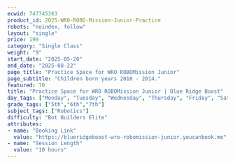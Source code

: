 ```yaml
---
ecwid: 747745363
product_id: 2025-WRO-ROBO-Mission-Junior-Practice
robots: "noindex, follow"
layout: "single"
price: 199
category: "Single Class"
weight: "9"
start_date: "2025-05-20"
end_date: "2025-08-22"
page_title: "Practice Space for WRO ROBOMission Junior"
page_subtitle: "Children born years 2010 - 2014."
featured: 70
title: "Practice Space for WRO ROBOMission Junior | Blue Ridge Boost"
day_tags: ["Monday", "Tuesday", "Wednesday", "Thursday", "Friday", "Saturday", "Sunday"]
grade_tags: ["5th","6th","7th"]
subject_tags: ["Robotics"]
difficulty: "Bot Builders Elite"
attributes:
- name: "Booking Link"
  value: "https://blueridgeboost-wro-robomission-junior.youcanbook.me"
- name: "Session Length"
  value: "10 hours"
---
```

